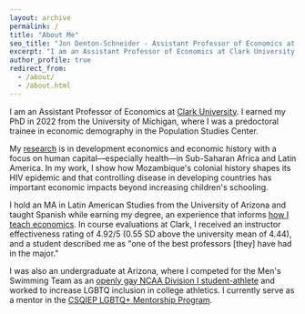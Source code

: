 ```yaml
---
layout: archive
permalink: /
title: "About Me"
seo_title: "Jon Denton-Schneider - Assistant Professor of Economics at Clark University"
excerpt: "I am an Assistant Professor of Economics at Clark University studying development and history with a focus on human capital."
author_profile: true
redirect_from: 
  - /about/
  - /about.html
---
```


<p>
I am an Assistant Professor of Economics at <a href="https://www.clarku.edu/departments/economics/">Clark University</a>. I earned my PhD in 2022 from the University of Michigan, where I was a predoctoral trainee in economic demography in the Population Studies Center.
</p>

<p>
My <a href="https://jondentonschneider.com/research">research</a> is in development economics and economic history with a focus on human capital&mdash;especially health&mdash;in Sub-Saharan Africa and Latin America. In my work, I show how Mozambique's colonial history shapes its HIV epidemic and that controlling disease in developing countries has important economic impacts beyond increasing children's schooling.
</p>

<p>
I hold an MA in Latin American Studies from the University of Arizona and taught Spanish while earning my degree, an experience that informs <a href="https://jondentonschneider.com/teaching">how I teach economics</a>. In course evaluations at Clark, I received an instructor effectiveness rating of 4.92/5 (0.55 SD above the university mean of 4.44), and a student described me as "one of the best professors [they] have had in the major."
</p>
    
<p>
I was also an undergraduate at Arizona, where I competed for the Men's Swimming Team as an <a href="https://jondentonschneider.com/personal">openly gay NCAA Division I student-athlete</a> and worked to increase LGBTQ inclusion in college athletics. I currently serve as a mentor in the <a href="https://sites.google.com/view/csqiep-mentoring">CSQIEP LGBTQ+ Mentorship Program</a>.
</p>
